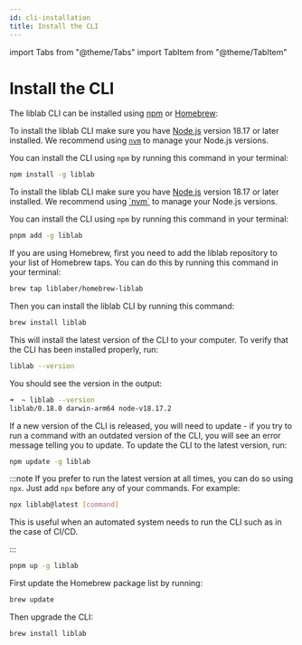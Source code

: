 ```yaml
---
id: cli-installation
title: Install the CLI
---
```


import Tabs from "@theme/Tabs"
import TabItem from "@theme/TabItem"

# Install the CLI

The liblab CLI can be installed using <a href="https://www.npmjs.com">npm</a> or <a href="https://brew.sh">Homebrew</a>:
<Tabs>
<TabItem value="npm" label="npm" default>

To install the liblab CLI make sure you have <a href="https://nodejs.org">Node.js</a> version 18.17 or later installed. We recommend using <a href="https://github.com/nvm-sh/nvm">`nvm`</a> to manage your Node.js versions.

You can install the CLI using `npm` by running this command in your terminal:

```bash
npm install -g liblab
```

</TabItem>
<TabItem value="pnpm" label="pnpm">
To install the liblab CLI make sure you have <a href="https://nodejs.org">Node.js</a> version 18.17 or later installed. We recommend using <a href="https://github.com/nvm-sh/nvm">`nvm`</a> to manage your Node.js versions.

You can install the CLI using `npm` by running this command in your terminal:

```bash
pnpm add -g liblab
```

</TabItem>
<TabItem value="brew" label="Homebrew">

If you are using Homebrew, first you need to add the liblab repository to your list of Homebrew taps. You can do this by running this command in your terminal:

```bash
brew tap liblaber/homebrew-liblab
```

Then you can install the liblab CLI by running this command:

```bash
brew install liblab
```

</TabItem>

</Tabs>

This will install the latest version of the CLI to your computer. To verify that the CLI has been installed properly, run:

```bash
liblab --version
```

You should see the version in the output:

```bash
➜  ~ liblab --version
liblab/0.18.0 darwin-arm64 node-v18.17.2
```

If a new version of the CLI is released, you will need to update - if you try to run a command with an outdated version of the CLI, you will see an error message telling you to update. To update the CLI to the latest version, run:

<Tabs>
<TabItem value="npm" label="npm" default>

```bash
npm update -g liblab
```

:::note
If you prefer to run the latest version at all times, you can do so using `npx`. Just add `npx` before any of your commands. For example:

```bash
npx liblab@latest [command]
```

This is useful when an automated system needs to run the CLI such as in the case of CI/CD.

:::

</TabItem>
<TabItem value="pnpm" label="pnpm">

```bash
pnpm up -g liblab
```

</TabItem>
<TabItem value="brew" label="Homebrew">

First update the Homebrew package list by running:

```bash
brew update
```

Then upgrade the CLI:

```bash
brew install liblab
```

</TabItem>

</Tabs>
